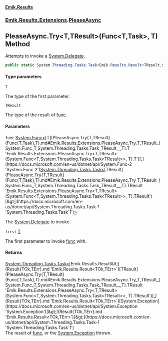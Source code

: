 #### [Emik.Results](index.md 'index')
### [Emik.Results.Extensions](Emik.Results.Extensions.md 'Emik.Results.Extensions').[PleaseAsync](PleaseAsync.md 'Emik.Results.Extensions.PleaseAsync')

## PleaseAsync.Try<T,TResult>(Func<T,Task<TResult>>, T) Method

Attempts to invoke a [System.Delegate](https://docs.microsoft.com/en-us/dotnet/api/System.Delegate 'System.Delegate').

```csharp
public static System.Threading.Tasks.Task<Emik.Results.Result<TResult,System.Exception>> Try<T,TResult>(System.Func<T,System.Threading.Tasks.Task<TResult>> func, T first);
```
#### Type parameters

<a name='Emik.Results.Extensions.PleaseAsync.Try_T,TResult_(System.Func_T,System.Threading.Tasks.Task_TResult__,T).T'></a>

`T`

The type of the first parameter.

<a name='Emik.Results.Extensions.PleaseAsync.Try_T,TResult_(System.Func_T,System.Threading.Tasks.Task_TResult__,T).TResult'></a>

`TResult`

The type of the result of [func](PleaseAsync.Try{T,TResult}(Func{T,Task},T).md#Emik.Results.Extensions.PleaseAsync.Try_T,TResult_(System.Func_T,System.Threading.Tasks.Task_TResult__,T).func 'Emik.Results.Extensions.PleaseAsync.Try<T,TResult>(System.Func<T,System.Threading.Tasks.Task<TResult>>, T).func').
#### Parameters

<a name='Emik.Results.Extensions.PleaseAsync.Try_T,TResult_(System.Func_T,System.Threading.Tasks.Task_TResult__,T).func'></a>

`func` [System.Func&lt;](https://docs.microsoft.com/en-us/dotnet/api/System.Func-2 'System.Func`2')[T](PleaseAsync.Try{T,TResult}(Func{T,Task},T).md#Emik.Results.Extensions.PleaseAsync.Try_T,TResult_(System.Func_T,System.Threading.Tasks.Task_TResult__,T).T 'Emik.Results.Extensions.PleaseAsync.Try<T,TResult>(System.Func<T,System.Threading.Tasks.Task<TResult>>, T).T')[,](https://docs.microsoft.com/en-us/dotnet/api/System.Func-2 'System.Func`2')[System.Threading.Tasks.Task&lt;](https://docs.microsoft.com/en-us/dotnet/api/System.Threading.Tasks.Task-1 'System.Threading.Tasks.Task`1')[TResult](PleaseAsync.Try{T,TResult}(Func{T,Task},T).md#Emik.Results.Extensions.PleaseAsync.Try_T,TResult_(System.Func_T,System.Threading.Tasks.Task_TResult__,T).TResult 'Emik.Results.Extensions.PleaseAsync.Try<T,TResult>(System.Func<T,System.Threading.Tasks.Task<TResult>>, T).TResult')[&gt;](https://docs.microsoft.com/en-us/dotnet/api/System.Threading.Tasks.Task-1 'System.Threading.Tasks.Task`1')[&gt;](https://docs.microsoft.com/en-us/dotnet/api/System.Func-2 'System.Func`2')

The [System.Delegate](https://docs.microsoft.com/en-us/dotnet/api/System.Delegate 'System.Delegate') to invoke.

<a name='Emik.Results.Extensions.PleaseAsync.Try_T,TResult_(System.Func_T,System.Threading.Tasks.Task_TResult__,T).first'></a>

`first` [T](PleaseAsync.Try{T,TResult}(Func{T,Task},T).md#Emik.Results.Extensions.PleaseAsync.Try_T,TResult_(System.Func_T,System.Threading.Tasks.Task_TResult__,T).T 'Emik.Results.Extensions.PleaseAsync.Try<T,TResult>(System.Func<T,System.Threading.Tasks.Task<TResult>>, T).T')

The first parameter to invoke [func](PleaseAsync.Try{T,TResult}(Func{T,Task},T).md#Emik.Results.Extensions.PleaseAsync.Try_T,TResult_(System.Func_T,System.Threading.Tasks.Task_TResult__,T).func 'Emik.Results.Extensions.PleaseAsync.Try<T,TResult>(System.Func<T,System.Threading.Tasks.Task<TResult>>, T).func') with.

#### Returns
[System.Threading.Tasks.Task&lt;](https://docs.microsoft.com/en-us/dotnet/api/System.Threading.Tasks.Task-1 'System.Threading.Tasks.Task`1')[Emik.Results.Result&lt;](Result{TOk,TErr}.md 'Emik.Results.Result<TOk,TErr>')[TResult](PleaseAsync.Try{T,TResult}(Func{T,Task},T).md#Emik.Results.Extensions.PleaseAsync.Try_T,TResult_(System.Func_T,System.Threading.Tasks.Task_TResult__,T).TResult 'Emik.Results.Extensions.PleaseAsync.Try<T,TResult>(System.Func<T,System.Threading.Tasks.Task<TResult>>, T).TResult')[,](Result{TOk,TErr}.md 'Emik.Results.Result<TOk,TErr>')[System.Exception](https://docs.microsoft.com/en-us/dotnet/api/System.Exception 'System.Exception')[&gt;](Result{TOk,TErr}.md 'Emik.Results.Result<TOk,TErr>')[&gt;](https://docs.microsoft.com/en-us/dotnet/api/System.Threading.Tasks.Task-1 'System.Threading.Tasks.Task`1')  
The result of [func](PleaseAsync.Try{T,TResult}(Func{T,Task},T).md#Emik.Results.Extensions.PleaseAsync.Try_T,TResult_(System.Func_T,System.Threading.Tasks.Task_TResult__,T).func 'Emik.Results.Extensions.PleaseAsync.Try<T,TResult>(System.Func<T,System.Threading.Tasks.Task<TResult>>, T).func'), or the [System.Exception](https://docs.microsoft.com/en-us/dotnet/api/System.Exception 'System.Exception') thrown.
